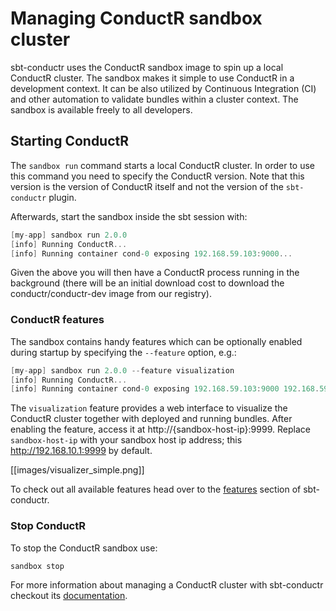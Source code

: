 # Managing ConductR sandbox cluster

sbt-conductr uses the ConductR sandbox image to spin up a local ConductR cluster. The sandbox makes it simple to use ConductR in a development context. It can be also utilized by Continuous Integration (CI) and other automation to validate bundles within a cluster context. The sandbox is available freely to all developers.

## Starting ConductR

The `sandbox run` command starts a local ConductR cluster. In order to use this command you need to specify the ConductR version. Note that this version is the version of ConductR itself and not the version of the `sbt-conductr` plugin.

Afterwards, start the sandbox inside the sbt session with:

```scala
[my-app] sandbox run 2.0.0
[info] Running ConductR...
[info] Running container cond-0 exposing 192.168.59.103:9000...
```

Given the above you will then have a ConductR process running in the background (there will be an initial download cost  to download the conductr/conductr-dev image from our registry).

### ConductR features

The sandbox contains handy features which can be optionally enabled during startup by specifying the `--feature` option, e.g.:

```scala
[my-app] sandbox run 2.0.0 --feature visualization
[info] Running ConductR...
[info] Running container cond-0 exposing 192.168.59.103:9000 192.168.59.103:9909...
```

The `visualization` feature provides a web interface to visualize the ConductR cluster together with deployed and running bundles. After enabling the feature, access it at http://{sandbox-host-ip}:9999. Replace `sandbox-host-ip` with your sandbox host ip address; this http://192.168.10.1:9999 by default.

[[images/visualizer_simple.png]]

To check out all available features head over to the [features](https://github.com/typesafehub/sbt-conductr#features) section of sbt-conductr.

### Stop ConductR

To stop the ConductR sandbox use:

```scala
sandbox stop
```

For more information about managing a ConductR cluster with sbt-conductr checkout its [documentation](https://github.com/typesafehub/sbt-conductr).
